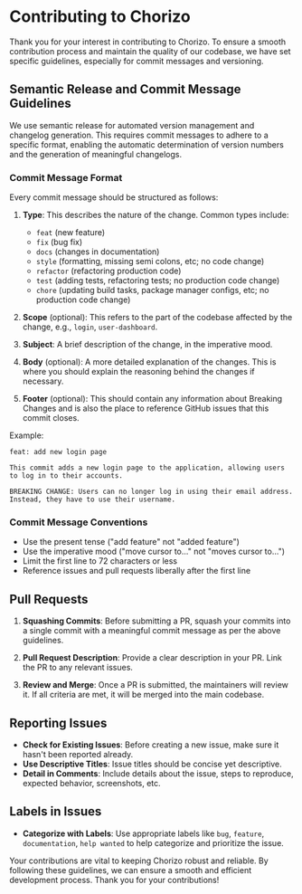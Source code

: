 # Contributing to Chorizo

Thank you for your interest in contributing to Chorizo. To ensure a smooth contribution process and maintain the quality of our codebase, we have set specific guidelines, especially for commit messages and versioning.

## Semantic Release and Commit Message Guidelines

We use semantic release for automated version management and changelog generation. This requires commit messages to adhere to a specific format, enabling the automatic determination of version numbers and the generation of meaningful changelogs.

### Commit Message Format

Every commit message should be structured as follows:

1. **Type**: This describes the nature of the change. Common types include:

   - `feat` (new feature)
   - `fix` (bug fix)
   - `docs` (changes in documentation)
   - `style` (formatting, missing semi colons, etc; no code change)
   - `refactor` (refactoring production code)
   - `test` (adding tests, refactoring tests; no production code change)
   - `chore` (updating build tasks, package manager configs, etc; no production code change)

2. **Scope** (optional): This refers to the part of the codebase affected by the change, e.g., `login`, `user-dashboard`.

3. **Subject**: A brief description of the change, in the imperative mood.

4. **Body** (optional): A more detailed explanation of the changes. This is where you should explain the reasoning behind the changes if necessary.

5. **Footer** (optional): This should contain any information about Breaking Changes and is also the place to reference GitHub issues that this commit closes.

Example:

```
feat: add new login page

This commit adds a new login page to the application, allowing users to log in to their accounts.

BREAKING CHANGE: Users can no longer log in using their email address. Instead, they have to use their username.
```

### Commit Message Conventions

- Use the present tense ("add feature" not "added feature")
- Use the imperative mood ("move cursor to..." not "moves cursor to...")
- Limit the first line to 72 characters or less
- Reference issues and pull requests liberally after the first line

## Pull Requests

1. **Squashing Commits**: Before submitting a PR, squash your commits into a single commit with a meaningful commit message as per the above guidelines.

2. **Pull Request Description**: Provide a clear description in your PR. Link the PR to any relevant issues.

3. **Review and Merge**: Once a PR is submitted, the maintainers will review it. If all criteria are met, it will be merged into the main codebase.

## Reporting Issues

- **Check for Existing Issues**: Before creating a new issue, make sure it hasn't been reported already.
- **Use Descriptive Titles**: Issue titles should be concise yet descriptive.
- **Detail in Comments**: Include details about the issue, steps to reproduce, expected behavior, screenshots, etc.

## Labels in Issues

- **Categorize with Labels**: Use appropriate labels like `bug`, `feature`, `documentation`, `help wanted` to help categorize and prioritize the issue.

Your contributions are vital to keeping Chorizo robust and reliable. By following these guidelines, we can ensure a smooth and efficient development process. Thank you for your contributions!

